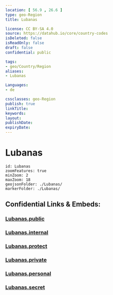 ```yaml
---
location: [ 56.9 , 26.6 ] 
type: geo-Region
title: Lubanas

license: CC BY-SA 4.0
source: https://datahub.io/core/country-codes
isDeleted: false
isReadOnly: false
draft: false
confidential: public

tags:
- geo/Country/Region
aliases:
- Lubanas

Languages:
- de

cssclasses: geo-Region
publish: true
linkTitle: 
keywords: 
layout: 
publishDate: 
expiryDate: 
---
```


# Lubanas

```leaflet
id: Lubanas
zoomFeatures: true 
minZoom: 2 
maxZoom: 18
geojsonFolder: ./Lubanas/
markerFolder: ./Lubanas/
```


## Confidential Links & Embeds: 

### [Lubanas.public](/_public/\Earth\Continent\Europe\Europe~North\Latvia\CountiesLubanas.public.md) 

### [Lubanas.internal](/_internal/\Earth\Continent\Europe\Europe~North\Latvia\CountiesLubanas.internal.md) 

### [Lubanas.protect](/_protect/\Earth\Continent\Europe\Europe~North\Latvia\CountiesLubanas.protect.md) 

### [Lubanas.private](/_private/\Earth\Continent\Europe\Europe~North\Latvia\CountiesLubanas.private.md) 

### [Lubanas.personal](/_personal/\Earth\Continent\Europe\Europe~North\Latvia\CountiesLubanas.personal.md) 

### [Lubanas.secret](/_secret/\Earth\Continent\Europe\Europe~North\Latvia\CountiesLubanas.secret.md)

